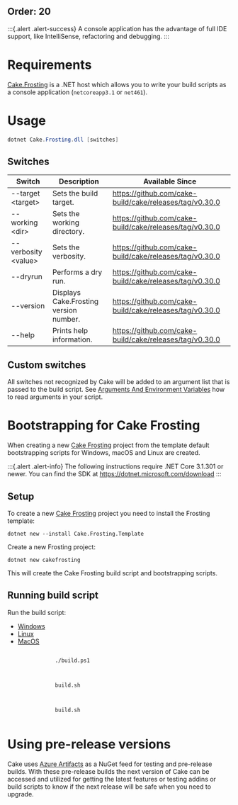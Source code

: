 Order: 20
---

:::{.alert .alert-success}
A console application has the advantage of full IDE support, like IntelliSense, refactoring and debugging.
:::

# Requirements

[Cake.Frosting](https://github.com/cake-build/frosting) is a .NET host which allows you to write your build scripts as a console application
(`netcoreapp3.1` or `net461`).

# Usage

```powershell
dotnet Cake.Frosting.dll [switches]
```

## Switches

| Switch                    | Description                            | Available Since                                         |
|---------------------------|----------------------------------------|---------------------------------------------------------|
| --target &lt;target&gt;   | Sets the build target.                 | https://github.com/cake-build/cake/releases/tag/v0.30.0 |
| --working &lt;dir&gt;     | Sets the working directory.            | https://github.com/cake-build/cake/releases/tag/v0.30.0 |
| --verbosity &lt;value&gt; | Sets the verbosity.                    | https://github.com/cake-build/cake/releases/tag/v0.30.0 |
| --dryrun                  | Performs a dry run.                    | https://github.com/cake-build/cake/releases/tag/v0.30.0 |
| --version                 | Displays Cake.Frosting version number. | https://github.com/cake-build/cake/releases/tag/v0.30.0 |
| --help                    | Prints help information.               | https://github.com/cake-build/cake/releases/tag/v0.30.0 |

## Custom switches

All switches not recognized by Cake will be added to an argument list that is passed to the build script.
See [Arguments And Environment Variables](../../writing-builds/args-and-environment-vars#arguments) how to read arguments in your script.

# Bootstrapping for Cake Frosting

When creating a new [Cake Frosting](https://github.com/cake-build/frosting) project from the template default bootstrapping scripts for Windows, macOS and Linux are created.

:::{.alert .alert-info}
The following instructions require .NET Core 3.1.301 or newer.
You can find the SDK at https://dotnet.microsoft.com/download
:::

## Setup

To create a new [Cake Frosting](https://github.com/cake-build/frosting) project you need to install the Frosting template:

```
dotnet new --install Cake.Frosting.Template
```

Create a new Frosting project:

```
dotnet new cakefrosting
```

This will create the Cake Frosting build script and bootstrapping scripts.

## Running build script


Run the build script:

<ul class="nav nav-tabs">
    <li class="active"><a data-toggle="tab" href="#windows">Windows</a></li>
    <li><a data-toggle="tab" href="#linux">Linux</a></li>
    <li><a data-toggle="tab" href="#macos">MacOS</a></li>
</ul>

<div class="tab-content">
    <div id="windows" class="tab-pane fade in active">
        <p>
            <code class="language-powershell hljs">
               ./build.ps1
            </code>
        </p>
    </div>
    <div id="linux" class="tab-pane fade">
        <p>
            <code class="language-bash hljs">
               build.sh
            </code>
        </p>
    </div>
    <div id="macos" class="tab-pane fade">
        <p>
            <code class="language-bash hljs">
               build.sh
            </code>
        </p>
    </div>
</div>

# Using pre-release versions

Cake uses [Azure Artifacts](https://dev.azure.com/cake-build/Cake/_packaging?_a=package&feed=cake&package=Cake.Frosting&protocolType=NuGet) as a NuGet feed for testing and pre-release builds.
With these pre-release builds the next version of Cake can be accessed and utilized for getting the latest features or testing addins or build scripts to know if the next release will be safe when you need to upgrade.
